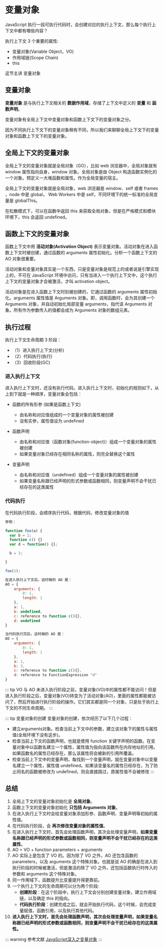 # 变量对象

JavaScript 执行一段可执行代码时，会创建对应的执行上下文，那么每个执行上下文中都有哪些内容？

执行上下文 3 个重要的属性:

- 变量对象(Variable Object，VO)
- 作用域链(Scope Chain)
- this

这节主讲 变量对象

## 变量对象

**变量对象** 是与执行上下文相关的 **数据作用域**，存储了上下文中定义的 **变量** 和 **函数声明**。

变量对象有全局上下文中变量对象和函数上下文下的变量对象之分。

因为不同执行上下文下的变量对象稍有不同，所以我们来聊聊全局上下文下的变量对象和函数上下文下的变量对象。

## 全局上下文的变量对象

全局上下文的变量对象就是全局对象（GO），比如 web 浏览器中，全局对象就有 window 属性指向自身，window 对象。全局对象是由 Object 构造函数实例化的一个对象。预定义一大堆函数和属性。作为全局变量的宿主。

全局上下文的变量对象就是全局对象，web 浏览器是 window、self 或者 frames ，node 中是 global， Web Workers 中是 self，不同环境下的统一标准的全局变量是 globalThis。

在松散模式下，可以在函数中返回 this 来获取全局对象，但是在严格模式和模块环境下，this 会返回 undefined。

## 函数上下文的变量对象

函数上下文中用 **活动对象(Activation Object)** 表示变量对象。活动对象在进入函数上下文时被创建，通过函数的 arguments 属性初始化。分析一个函数上下文的 AO 对象很重要。

活动对象和变量对象其实是一个东西，只是变量对象是规范上的或者说是引擎实现上的，不可在 JavaScript 环境中访问，只有当进入一个执行上下文中，这个执行上下文的变量对象才会被激活，才叫 activation object。

活动对象是在进入函数上下文时刻被创建的，它通过函数的 arguments 属性初始化。arguments 属性值是 Arguments 对象。即，调用函数时，会为其创建一个 Arguments 对象，并自动初始化局部变量 arguments，指代该 Arguments 对象。所有作为参数传入的值都会成为 Arguments 对象的数组元素。

## 执行过程

执行上下文生命周期 3 阶段：

- （1）进入执行上下文(分析)
- （2）代码执行(执行)
- （3）回收阶段(GC)

### 进入执行上下文

进入执行上下文时，还没有执行代码。进入执行上下文时，初始化的规则如下，从上到下就是一种顺序，变量对象会包括：

- 函数的所有形参 (如果是函数上下文)

  - 由名称和对应值组成的一个变量对象的属性被创建
  - 没有实参，属性值设为 undefined

- 函数声明

  - 由名称和对应值（函数对象(function-object)）组成一个变量对象的属性被创建
  - 如果变量对象已经存在相同名称的属性，则完全替换这个属性

- 变量声明

  - 由名称和对应值（undefined）组成一个变量对象的属性被创建
  - 如果变量名称跟已经声明的形式参数或函数相同，则变量声明不会干扰已经存在的这类属性
  
### 代码执行

在代码执行阶段，会顺序执行代码，根据代码，修改变量对象的值

```js
举例：

function foo(a) {
  var b = 2;
  function c() {}
  var d = function() {};

  b = 3;

}

foo(1);

在进入执行上下文后，这时候的 AO 是：
AO = {
    arguments: {
        0: 1,
        length: 1
    },
    a: 1,
    b: undefined,
    c: reference to function c(){},
    d: undefined
}

当代码执行完后，这时候的 AO 是：
AO = {
    arguments: {
        0: 1,
        length: 1
    },
    a: 1,
    b: 3,
    c: reference to function c(){},
    d: reference to FunctionExpression "d"
}
```

::: tip VO 与 AO
未进入执行阶段之前，变量对象(VO)中的属性都不能访问！但是进入执行阶段之后，变量对象(VO)转变为了活动对象(AO)，里面的属性都能被访问了，然后开始进行执行阶段的操作。它们其实都是同一个对象，只是处于执行上下文的不同生命周期。
:::

::: tip 变量对象的创建
变量对象的创建，依次经历了以下几个过程：

- 建立arguments对象。检查当前上下文中的参数，建立该对象下的属性与属性值(全局环境下没有这步)。
- 检查当前上下文的函数声明，也就是使用 function 关键字声明的函数。在变量对象中以函数名建立一个属性，属性值为指向该函数所在内存地址的引用。如果函数名的属性已经存在，那么该属性将会被新的引用所覆盖。
- 检查当前上下文中的变量声明，每找到一个变量声明，就在变量对象中以变量名建立一个属性，属性值 undefined。如果该变量名的属性已经存在，为了防止同名的函数被修改为 undefined，则会直接跳过，原属性值不会被修改
:::

## 总结

1. 全局上下文的变量对象初始化是 **全局对象**。
2. 函数上下文的变量对象初始化 **只包括 Arguments 对象**。
3. 在进入执行上下文时会给变量对象添加形参、函数声明、变量声明等初始的属性值。
4. 在代码执行阶段，会 **再次修改变量对象的属性值**。
5. 在进入执行上下文时，首先会处理函数声明，其次会处理变量声明，**如果变量名称跟已经声明的形式参数或函数相同，则变量声明不会干扰已经存在的这类属性**。
6. AO = VO + function parameters + arguments
7. AO 实际上是包含了 VO 的。因为除了 VO 之外，AO 还包含函数的 parameters，以及 arguments 这个特殊对象。也就是说 AO 的确是在进入到执行阶段的时候被激活，但是激活的除了 VO 之外，还包括函数执行时传入的参数和 arguments 这个特殊对象。
8. 同一作用域下，函数提升比变量提升得更靠前。
9. 一个执行上下文的生命周期可以分为两个阶段:
    - **创建阶段**：在这个阶段中，执行上下文会分别创建变量对象，建立作用域链，以及确定 this 的指向。
    - **代码执行阶段**：创建完成之后，就会开始执行代码，这个时候，会完成变量赋值，函数引用，以及执行其他代码。
10. **进入执行上下文时，首先会处理函数声明，其次会处理变量声明，如果变量名称跟已经声明的形式参数或函数相同，则变量声明不会干扰已经存在的这类属性。**

::: warning 参考文献
[JavaScript深入之变量对象](https://github.com/mqyqingfeng/Blog/issues/5)
:::
